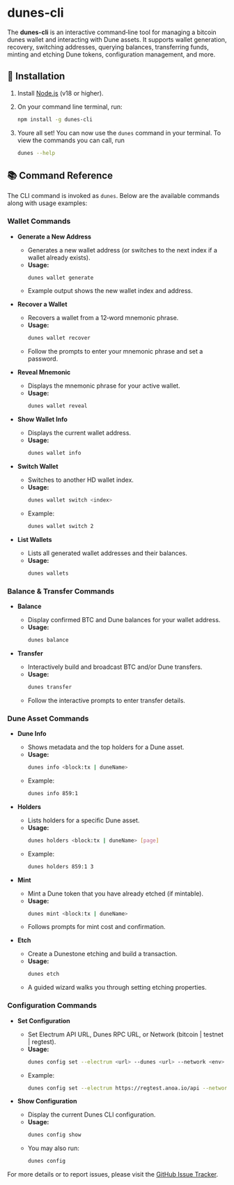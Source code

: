 # dunes-cli

The **dunes-cli** is an interactive command‑line tool for managing a bitcoin dunes wallet and interacting with Dune assets. It supports wallet generation, recovery, switching addresses, querying balances, transferring funds, minting and etching Dune tokens, configuration management, and more.

## 🚀 Installation

1. Install [Node.js](https://nodejs.org/) (v18 or higher).
2. On your command line terminal, run:

   ```sh
   npm install -g dunes-cli
   ```

3. Youre all set! You can now use the `dunes` command in your terminal. To view the commands you can call, run

   ```sh
   dunes --help
   ```

## 📚 Command Reference

The CLI command is invoked as `dunes`. Below are the available commands along with usage examples:

### Wallet Commands

- **Generate a New Address**

  - Generates a new wallet address (or switches to the next index if a wallet already exists).
  - **Usage:**
    ```sh
    dunes wallet generate
    ```
  - Example output shows the new wallet index and address.

- **Recover a Wallet**

  - Recovers a wallet from a 12‑word mnemonic phrase.
  - **Usage:**
    ```sh
    dunes wallet recover
    ```
  - Follow the prompts to enter your mnemonic phrase and set a password.

- **Reveal Mnemonic**
  - Displays the mnemonic phrase for your active wallet.
  - **Usage:**
    ```sh
    dunes wallet reveal
    ```
- **Show Wallet Info**
  - Displays the current wallet address.
  - **Usage:**
    ```sh
    dunes wallet info
    ```
- **Switch Wallet**
  - Switches to another HD wallet index.
  - **Usage:**
    ```sh
    dunes wallet switch <index>
    ```
  - Example:
    ```sh
    dunes wallet switch 2
    ```
- **List Wallets**
  - Lists all generated wallet addresses and their balances.
  - **Usage:**
    ```sh
    dunes wallets
    ```

### Balance & Transfer Commands

- **Balance**

  - Display confirmed BTC and Dune balances for your wallet address.
  - **Usage:**
    ```sh
    dunes balance
    ```

- **Transfer**
  - Interactively build and broadcast BTC and/or Dune transfers.
  - **Usage:**
    ```sh
    dunes transfer
    ```
  - Follow the interactive prompts to enter transfer details.

### Dune Asset Commands

- **Dune Info**

  - Shows metadata and the top holders for a Dune asset.
  - **Usage:**
    ```sh
    dunes info <block:tx | duneName>
    ```
  - Example:
    ```sh
    dunes info 859:1
    ```

- **Holders**

  - Lists holders for a specific Dune asset.
  - **Usage:**
    ```sh
    dunes holders <block:tx | duneName> [page]
    ```
  - Example:
    ```sh
    dunes holders 859:1 3
    ```

- **Mint**

  - Mint a Dune token that you have already etched (if mintable).
  - **Usage:**
    ```sh
    dunes mint <block:tx | duneName>
    ```
  - Follows prompts for mint cost and confirmation.

- **Etch**
  - Create a Dunestone etching and build a transaction.
  - **Usage:**
    ```sh
    dunes etch
    ```
  - A guided wizard walks you through setting etching properties.

### Configuration Commands

- **Set Configuration**

  - Set Electrum API URL, Dunes RPC URL, or Network (bitcoin | testnet | regtest).
  - **Usage:**
    ```sh
    dunes config set --electrum <url> --dunes <url> --network <env>
    ```
  - Example:
    ```sh
    dunes config set --electrum https://regtest.anoa.io/api --network regtest
    ```

- **Show Configuration**
  - Display the current Dunes CLI configuration.
  - **Usage:**
    ```sh
    dunes config show
    ```
  - You may also run:
    ```sh
    dunes config
    ```

For more details or to report issues, please visit the [GitHub Issue Tracker](https://github.com/bitapeslabs/dunes-cli/issues).
